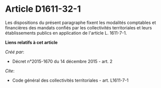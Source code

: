 # Article D1611-32-1

Les dispositions du présent paragraphe fixent les modalités comptables et financières des mandats confiés par les
collectivités territoriales et leurs établissements publics en application de l'article L. 1611-7-1.

**Liens relatifs à cet article**

_Créé par_:

  - Décret n°2015-1670 du 14 décembre 2015 - art. 2

_Cite_:

  - Code général des collectivités territoriales - art. L1611-7-1
